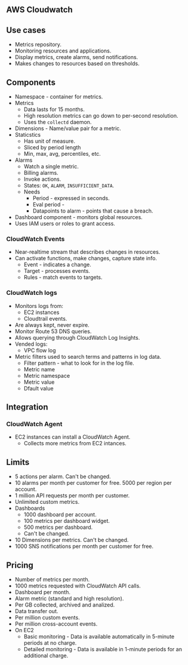 ## AWS Cloudwatch

## Use cases

- Metrics repository.
- Monitoring resources and applications.
- Display metrics, create alarms, send notifications.
- Makes changes to resources based on thresholds.

## Components

- Namespace - container for metrics.
- Metrics
  - Data lasts for 15 months.
  - High resolution metrics can go down to per-second resolution.
  - Uses the `collectd` daemon.
- Dimensions - Name/value pair for a metric.
- Staticstics
  - Has unit of measure.
  - Sliced by period length
  - Min, max, avg, percentiles, etc.
- Alarms
  - Watch a single metric.
  - Billing alarms.
  - Invoke actions.
  - States: `OK`, `ALARM`, `INSUFFICIENT_DATA`.
  - Needs
    - Period - expressed in seconds.
    - Eval period - 
    - Datapoints to alarm - points that cause a breach.
- Dashboard component - monitors global resources.
- Uses IAM users or roles to grant access.

### CloudWatch Events

- Near-realtime stream that describes changes in resources.
- Can activate functions, make changes, capture state info.
  - Event - indicates a change.
  - Target - processes events.
  - Rules - match events to targets.

### CloudWatch logs

- Monitors logs from:
  - EC2 instances
  - Cloudtrail events.
- Are always kept, never expire.
- Monitor Route 53 DNS queries.
- Allows querying through CloudWatch Log Insights.
- Vended logs:
  - VPC flow log
- Metric filters used to search terms and patterns in log data.
  - Filter pattern - what to look for in the log file.
  - Metric name
  - Metric namespace
  - Metric value
  - Dfault value

## Integration

### CloudWatch Agent

- EC2 instances can install a CloudWatch Agent.
  - Collects more metrics from EC2 intances.

## Limits

- 5 actions per alarm. Can't be changed.
- 10 alarms per month per customer for free. 5000 per region per account.
- 1 million API requests per month per customer.
- Unlimited custom metrics.
- Dashboards
  - 1000 dashboard per account.
  - 100 metrics per dashboard widget.
  - 500 metrics per dashboard.
  - Can't be changed.
- 10 Dimensions per metrics. Can't be changed.
- 1000 SNS notifications per month per customer for free.

## Pricing

- Number of metrics per month.
- 1000 metrics requested with CloudWatch API calls.
- Dashboard per month.
- Alarm metric (standard and high resolution).
- Per GB collected, archived and analized.
- Data transfer out.
- Per million custom events.
- Per million cross-account events.
- On EC2
  - Basic monitoring - Data is available automatically in 5-minute periods at no charge.
  - Detailed monitoring - Data is available in 1-minute periods for an additional charge.
